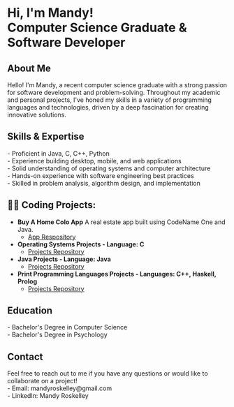 <h1>Hi, I'm Mandy!<br/>Computer Science Graduate & Software Developer

<h2>About Me</h2>
Hello! I'm Mandy, a recent computer science graduate with a strong passion for software development and problem-solving. Throughout my academic and personal projects, I've honed my skills in a variety of programming languages and technologies, driven by a deep fascination for creating innovative solutions.

<h2>Skills & Expertise</h2>
- Proficient in Java, C, C++, Python <br>
- Experience building desktop, mobile, and web applications<br>
- Solid understanding of operating systems and computer architecture<br>
- Hands-on experience with software engineering best practices<br>
- Skilled in problem analysis, algorithm design, and implementation

<h2>👨‍💻 Coding Projects:</h2>

- <b>Buy A Home Colo App</b> A real estate app built using CodeName One and Java. 
  - [App Respository](https://github.com/mandyroskelley/buy-a-home-colo-app)
- <b>Operating Systems Projects - Language: C</b>
  - [Projects Repository](https://github.com/mandyroskelley/operatingsystems)
- <b>Java Projects - Language: Java</b>
  - [Projects Repository](https://github.com/mandyroskelley/javaexamples)
- <b>Print Programming Languages Projects - Languages: C++, Haskell, Prolog</b>
  - [Projects Repository](https://github.com/mandyroskelley/print-programming)
 
<h2>Education</h2>
- Bachelor's Degree in Computer Science<br>
- Bachelor's Degree in Psychology

<h2>Contact</h2>
Feel free to reach out to me if you have any questions or would like to collaborate on a project!<br>
- Email: mandyroskelley@gmail.com<br>
- LinkedIn: Mandy Roskelley

